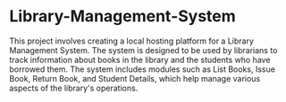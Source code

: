 # Library-Management-System
This project involves creating a local hosting platform for a Library Management System. The system is designed to be used by librarians to track information about books in the library and the students who have borrowed them. The system includes modules such as List Books, Issue Book, Return Book, and Student Details, which help manage various aspects of the library's operations.
